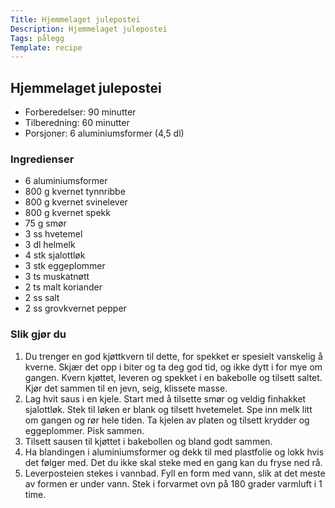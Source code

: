 ```yaml
---
Title: Hjemmelaget julepostei
Description: Hjemmelaget julepostei
Tags: pålegg
Template: recipe
---
```

## Hjemmelaget julepostei
<!-- ![Naan bread](%assets_url%/naan.jpg) -->

- Forberedelser: 90 minutter
- Tilberedning: 60 minutter
- Porsjoner: 6 aluminiumsformer (4,5 dl)

### Ingredienser
- 6 aluminiumsformer
- 800 g kvernet tynnribbe
- 800 g kvernet svinelever
- 800 g kvernet spekk
- 75 g smør
- 3 ss hvetemel
- 3 dl helmelk
- 4 stk sjalottløk
- 3 stk eggeplommer
- 3 ts muskatnøtt
- 2 ts malt koriander
- 2 ss salt
- 2 ss grovkvernet pepper

### Slik gjør du

1. Du trenger en god kjøttkvern til dette, for spekket er spesielt vanskelig å kverne. Skjær det opp i biter og ta deg god tid, og ikke dytt i for mye om gangen. Kvern kjøttet, leveren og spekket i en bakebolle og tilsett saltet. Kjør det sammen til en jevn, seig, klissete masse.
2. Lag hvit saus i en kjele. Start med å tilsette smør og veldig finhakket sjalottløk. Stek til løken er blank og tilsett hvetemelet. Spe inn melk litt om gangen og rør hele tiden. Ta kjelen av platen og tilsett krydder og eggeplommer. Pisk sammen.
3. Tilsett sausen til kjøttet i bakebollen og bland godt sammen.
4. Ha blandingen i aluminiumsformer og dekk til med plastfolie og lokk hvis det følger med. Det du ikke skal steke med en gang kan du fryse ned rå.
5. Leverposteien stekes i vannbad. Fyll en form med vann, slik at det meste av formen er under vann. Stek i forvarmet ovn på 180 grader varmluft i 1 time.
